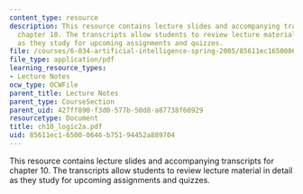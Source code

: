 ```yaml
---
content_type: resource
description: This resource contains lecture slides and accompanying transcripts for
  chapter 10. The transcripts allow students to review lecture material in detail
  as they study for upcoming assignments and quizzes.
file: /courses/6-034-artificial-intelligence-spring-2005/85611ec165000646b75194452a889704_ch10_logic2a.pdf
file_type: application/pdf
learning_resource_types:
- Lecture Notes
ocw_type: OCWFile
parent_title: Lecture Notes
parent_type: CourseSection
parent_uid: 427ff890-f3d0-577b-50d8-a87738f60929
resourcetype: Document
title: ch10_logic2a.pdf
uid: 85611ec1-6500-0646-b751-94452a889704
---
```

This resource contains lecture slides and accompanying transcripts for chapter 10. The transcripts allow students to review lecture material in detail as they study for upcoming assignments and quizzes.

